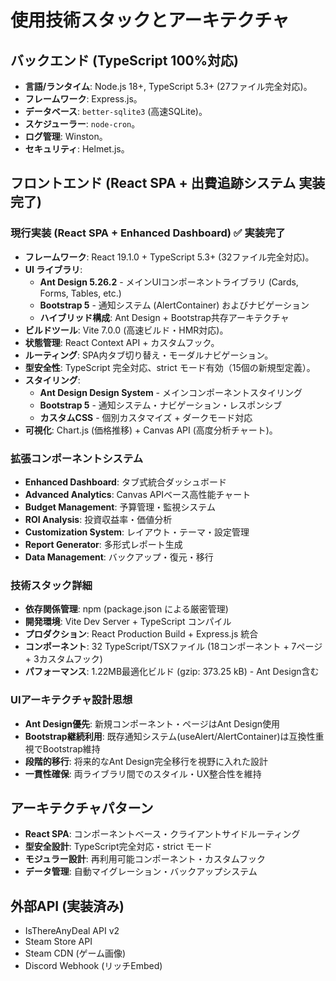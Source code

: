 # 使用技術スタックとアーキテクチャ

## バックエンド (TypeScript 100%対応)

* **言語/ランタイム**: Node.js 18+, TypeScript 5.3+ (27ファイル完全対応)。
* **フレームワーク**: Express.js。
* **データベース**: `better-sqlite3` (高速SQLite)。
* **スケジューラー**: `node-cron`。
* **ログ管理**: Winston。
* **セキュリティ**: Helmet.js。

## フロントエンド (React SPA + 出費追跡システム 実装完了)

### 現行実装 (React SPA + Enhanced Dashboard) ✅ 実装完了
* **フレームワーク**: React 19.1.0 + TypeScript 5.3+ (32ファイル完全対応)。
* **UI ライブラリ**: 
  - **Ant Design 5.26.2** - メインUIコンポーネントライブラリ (Cards, Forms, Tables, etc.)
  - **Bootstrap 5** - 通知システム (AlertContainer) およびナビゲーション
  - **ハイブリッド構成**: Ant Design + Bootstrap共存アーキテクチャ
* **ビルドツール**: Vite 7.0.0 (高速ビルド・HMR対応)。
* **状態管理**: React Context API + カスタムフック。
* **ルーティング**: SPA内タブ切り替え・モーダルナビゲーション。
* **型安全性**: TypeScript 完全対応、strict モード有効（15個の新規型定義）。
* **スタイリング**: 
  - **Ant Design Design System** - メインコンポーネントスタイリング
  - **Bootstrap 5** - 通知システム・ナビゲーション・レスポンシブ
  - **カスタムCSS** - 個別カスタマイズ + ダークモード対応
* **可視化**: Chart.js (価格推移) + Canvas API (高度分析チャート)。

### 拡張コンポーネントシステム
* **Enhanced Dashboard**: タブ式統合ダッシュボード
* **Advanced Analytics**: Canvas APIベース高性能チャート
* **Budget Management**: 予算管理・監視システム
* **ROI Analysis**: 投資収益率・価値分析
* **Customization System**: レイアウト・テーマ・設定管理
* **Report Generator**: 多形式レポート生成
* **Data Management**: バックアップ・復元・移行

### 技術スタック詳細
* **依存関係管理**: npm (package.json による厳密管理)
* **開発環境**: Vite Dev Server + TypeScript コンパイル
* **プロダクション**: React Production Build + Express.js 統合
* **コンポーネント**: 32 TypeScript/TSXファイル (18コンポーネント + 7ページ + 3カスタムフック)
* **パフォーマンス**: 1.22MB最適化ビルド (gzip: 373.25 kB) - Ant Design含む

### UIアーキテクチャ設計思想
* **Ant Design優先**: 新規コンポーネント・ページはAnt Design使用
* **Bootstrap継続利用**: 既存通知システム(useAlert/AlertContainer)は互換性重視でBootstrap維持
* **段階的移行**: 将来的なAnt Design完全移行を視野に入れた設計
* **一貫性確保**: 両ライブラリ間でのスタイル・UX整合性を維持

## アーキテクチャパターン

* **React SPA**: コンポーネントベース・クライアントサイドルーティング
* **型安全設計**: TypeScript完全対応・strict モード
* **モジュラー設計**: 再利用可能コンポーネント・カスタムフック
* **データ管理**: 自動マイグレーション・バックアップシステム

## 外部API (実装済み)

* IsThereAnyDeal API v2
* Steam Store API
* Steam CDN (ゲーム画像)
* Discord Webhook (リッチEmbed)
